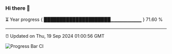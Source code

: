 ### Hi there 👋

⏳ Year progress { █████████████████████▁▁▁▁▁▁▁▁▁ } 71.60 %

---

⏰ Updated on Thu, 19 Sep 2024 01:00:56 GMT

![Progress Bar CI](https://github.com/liununu/liununu/workflows/Progress%20Bar%20CI/badge.svg)
